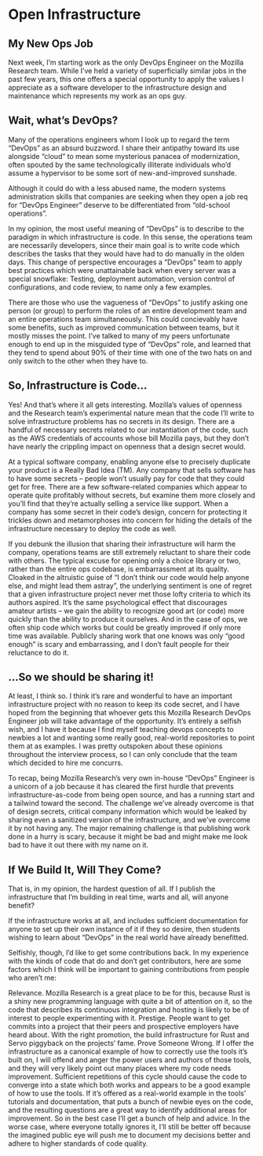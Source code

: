 # Open Infrastructure

## My New Ops Job

Next week, I&rsquo;m starting work as the only DevOps Engineer on the Mozilla Research team. While I&rsquo;ve held a variety of superficially similar jobs in the past few years, this one offers a special opportunity to apply the values I appreciate as a software developer to the infrastructure design and maintenance which represents my work as an ops guy.

## Wait, what&rsquo;s DevOps?

Many of the operations engineers whom I look up to regard the term &ldquo;DevOps&rdquo; as an absurd buzzword. I share their antipathy toward its use alongside &ldquo;cloud&rdquo; to mean some mysterious panacea of modernization, often spouted by the same technologically illiterate individuals who&rsquo;d assume a hypervisor to be some sort of new-and-improved sunshade.

Although it could do with a less abused name, the modern systems administration skills that companies are seeking when they open a job req for &ldquo;DevOps Engineer&rdquo; deserve to be differentiated from &ldquo;old-school operations&rdquo;.

In my opinion, the most useful meaning of &ldquo;DevOps&rdquo; is to describe to the paradigm in which infrastructure is code. In this sense, the operations team are necessarily developers, since their main goal is to write code which describes the tasks that they would have had to do manually in the olden days. This change of perspective encourages a &ldquo;DevOps&rdquo; team to apply best practices which were unattainable back when every server was a special snowflake: Testing, deployment automation, version control of configurations, and code review, to name only a few examples.

There are those who use the vagueness of &ldquo;DevOps&rdquo; to justify asking one person (or group) to perform the roles of an entire development team and an entire operations team simultaneously. This could concievably have some benefits, such as improved communication between teams, but it mostly misses the point. I&rsquo;ve talked to many of my peers unfortunate enough to end up in the misguided type of &ldquo;DevOps&rdquo; role, and learned that they tend to spend about 90% of their time with one of the two hats on and only switch to the other when they have to.

## So, Infrastructure is Code...

Yes! And that&rsquo;s where it all gets interesting. Mozilla&rsquo;s values of openness and the Research team&rsquo;s experimental nature mean that the code I&rsquo;ll write to solve infrastructure problems has no secrets in its design. There are a handful of necessary secrets related to our instantiation of the code, such as the AWS credentials of accounts whose bill Mozilla pays, but they don&rsquo;t have nearly the crippling impact on openness that a design secret would.

At a typical software company, enabling anyone else to precisely duplicate your product is a Really Bad Idea (TM). Any company that sells software has to have some secrets &ndash; people won&rsquo;t usually pay for code that they could get for free. There are a few software-related companies which appear to operate quite profitably without secrets, but examine them more closely and you&rsquo;ll find that they&rsquo;re actually selling a service like support. When a company has some secret in their code&rsquo;s design, concern for protecting it trickles down and metamorphoses into concern for hiding the details of the infrastructure necessary to deploy the code as well.

If you debunk the illusion that sharing their infrastructure will harm the company, operations teams are still extremely reluctant to share their code with others. The typical excuse for opening only a choice library or two, rather than the entire ops codebase, is embarrassment at its quality. Cloaked in the altruistic guise of &ldquo;I don&rsquo;t think our code would help anyone else, and might lead them astray&rdquo;, the underlying sentiment is one of regret that a given infrastructure project never met those lofty criteria to which its authors aspired. It&rsquo;s the same psychological effect that discourages amateur artists &ndash; we gain the ability to recognize good art (or code) more quickly than the ability to produce it ourselves. And in the case of ops, we often ship code which works but could be greatly improved if only more time was available. Publicly sharing work that one knows was only &ldquo;good enough&rdquo; is scary and embarrassing, and I don&rsquo;t fault people for their reluctance to do it.

## ...So we should be sharing it!

At least, I think so. I think it&rsquo;s rare and wonderful to have an important infrastructure project with no reason to keep its code secret, and I have hoped from the beginning that whoever gets this Mozilla Research DevOps Engineer job will take advantage of the opportunity. It&rsquo;s entirely a selfish wish, and I have it because I find myself teaching devops concepts to newbies a lot and wanting some really good, real-world repositories to point them at as examples. I was pretty outspoken about these opinions throughout the interview process, so I can only conclude that the team which decided to hire me concurrs.

To recap, being Mozilla Research&rsquo;s very own in-house &ldquo;DevOps&rdquo; Engineer is a unicorn of a job because it has cleared the first hurdle that prevents infrastructure-as-code from being open source, and has a running start and a tailwind toward the second. The challenge we&rsquo;ve already overcome is that of design secrets, critical company information which would be leaked by sharing even a sanitized version of the infrastructure, and we&rsquo;ve overcome it by not having any. The major remaining challenge is that publishing work done in a hurry is scary, because it might be bad and might make me look bad to have it out there with my name on it.

## If We Build It, Will They Come?

That is, in my opinion, the hardest question of all. If I publish the infrastructure that I&rsquo;m building in real time, warts and all, will anyone benefit?

If the infrastructure works at all, and includes sufficient documentation for anyone to set up their own instance of it if they so desire, then students wishing to learn about &ldquo;DevOps&rdquo; in the real world have already benefitted.

Selfishly, though, I&rsquo;d like to get some contributions back. In my experience with the kinds of code that do and don&rsquo;t get contributors, here are some factors which I think will be important to gaining contributions from people who aren&rsquo;t me:

Relevance. Mozilla Research is a great place to be for this, because Rust is a shiny new programming language with quite a bit of attention on it, so the code that describes its continuous integration and hosting is likely to be of interest to people experimenting with it. Prestige. People want to get commits into a project that their peers and prospective employers have heard about. With the right promotion, the build infrastructure for Rust and Servo piggyback on the projects&rsquo; fame. Prove Someone Wrong. If I offer the infrastructure as a canonical example of how to correctly use the tools it&rsquo;s built on, I will offend and anger the power users and authors of those tools, and they will very likely point out many places where my code needs improvement. Sufficient repetitions of this cycle should cause the code to converge into a state which both works and appears to be a good example of how to use the tools. If it&rsquo;s offered as a real-world example in the tools&rsquo; tutorials and documentation, that puts a bunch of newbie eyes on the code, and the resulting questions are a great way to identify additional areas for improvement. So in the best case I&rsquo;ll get a bunch of help and advice. In the worse case, where everyone totally ignores it, I&rsquo;ll still be better off because the imagined public eye will push me to document my decisions better and adhere to higher standards of code quality.